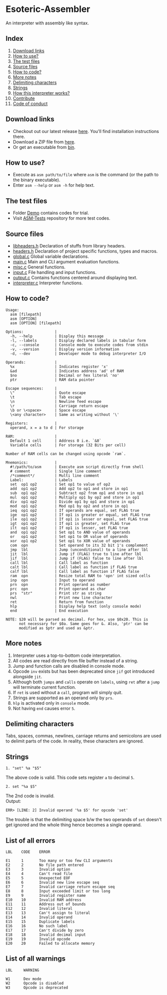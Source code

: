 # Esoteric-Assembler
An interpreter with assembly like syntax.

## Index
1. [Download links](#download-links)
2. [How to use?](#how-to-use)
3. [The test files](#the-test-files)
4. [Source files](#source-files)
5. [How to code?](#how-to-code)
6. [More notes](#more-notes)
7. [Delimiting characters](#delimiting-characters)
8. [Strings](#strings)
9. [How this interpreter works?](https://github.com/OogleGlu/Esoteric-Assembler/blob/main/docs/WORKING.md)
10. [Contribute](https://github.com/OogleGlu/Esoteric-Assembler/blob/main/docs/CONTRIBUTING.md)
11. [Code of conduct](https://github.com/OogleGlu/Esoteric-Assembler/blob/main/docs/CODE_OF_CONDUCT.md)

## Download links
- Checkout out our latest release [here](https://github.com/OogleGlu/Esoteric-Assembler/releases/tag/v2021.3.30). You'll find installation instructions there.
- Download a ZIP file from [here](https://github.com/OogleGlu/Esoteric-Assembler/archive/main.zip).
- Or get an executable from [bin](https://github.com/OogleGlu/Esoteric-Assembler/tree/main/bin).

## How to use?
- Execute as `asm path/to/file` where `asm` is the command (or the path to the binary executable).
- Enter `asm --help` or `asm -h` for help text.

## The test files
- Folder [Demo](https://github.com/OogleGlu/Esoteric-Assembler/tree/main/Demo) contains codes for trial.
- Visit [ASM-Tests](https://github.com/OogleGlu/ASM-Tests) repository for more test codes.

## Source files
- [libheaders.h](https://github.com/OogleGlu/Esoteric-Assembler/blob/main/src/headers/libheaders.h) Declaration of stuffs from library headers.
- [headers.h](https://github.com/OogleGlu/Esoteric-Assembler/blob/main/src/headers/headers.h) Declaration of project specific functions, types and macros.
- [global.c](https://github.com/OogleGlu/Esoteric-Assembler/blob/main/src/global.c) Global variable declarations.
- [main.c](https://github.com/OogleGlu/Esoteric-Assembler/blob/main/src/main.c) Main and CLI argument evaluation functions.
- [misc.c](https://github.com/OogleGlu/Esoteric-Assembler/blob/main/src/misc.c) General functions.
- [input.c](https://github.com/OogleGlu/Esoteric-Assembler/blob/main/src/input.c) File handling and input functions.
- [output.c](https://github.com/OogleGlu/Esoteric-Assembler/blob/main/src/output.c) Contains functions centered around displaying text.
- [interpreter.c](https://github.com/OogleGlu/Esoteric-Assembler/blob/main/src/interpreter.c) Interpreter functions.

## How to code?
```
Usage:
  asm [filepath]
  asm [OPTION]
  asm [OPTION] [filepath]

Options:              |
  -h, --help          | Display this message
  -l, --labels        | Display declared labels in tabular form
  -c, --console       | Console mode to execute codes from stdin
  -v, --version       | Display version information
  -d, --dev           | Developer mode to debug interpreter I/O

Operands:             | 
  %x                  | Indicates register 'x'
  &ad                 | Indicates address 'ad' of RAM
  $no                 | Decimal or hex literal 'no'
  ptr                 | RAM data pointer

Escape sequences:     | 
  \"                  | Quote escape
  \t                  | Tab escape
  \n                  | Newline feed escape
  \r                  | Carriage return escape
  \b or \<space>      | Space escape
  \<any character>    | Same as writing without '\'

Registers:            | 
  operand, x = a to d | For storage

RAM:                  | 
  Default 1 cell      | Address 0 i.e. `&0`
  Variable cells      | For storage (32 Bits per cell)

Number of RAM cells can be changed using opcode `ram`.

Mnemonics:            | 
  #!/path/to/asm      | Execute asm script directly from shell
  # comment           | Single line comment
  /*comment*/         | Multi line comment
  Label:              | Labels
  set  op1 op2        | Set op1 to value of op2
  add  op1 op2        | Add op2 to op1 and store in op1
  sub  op1 op2        | Subtract op2 from op1 and store in op1
  mul  op1 op2        | Multiply op1 by op2 and store in op1
  div  op1 op2        | Divide op1 by op1 and store in op1
  mod  op1 op2        | Mod op1 by op2 and store in op1
  ieq  op1 op2        | If operands are equal, set FLAG true
  ige  op1 op2        | If op1 is greater or equal, set FLAG true
  ile  op1 op2        | If op1 is lesser or equal, set FLAG true
  igt  op1 op2        | If op1 is greater, set FLAG true
  ilt  op1 op2        | If op1 is lesser, set FLAG true
  and  op1 op2        | Set op1 to AND value of operands
  or   op1 op2        | Set op1 to OR value of operands
  xor  op1 op2        | Set op1 to XOR value of operands
  com  opn            | Set operand to its 32 bit 1's complement
  jmp  lbl            | Jump (unconditional) to a line after lbl
  jit  lbl            | Jump if (FLAG) true to line after lbl
  jif  lbl            | Jump if (FLAG) false to line after lbl
  call lbl            | Call label as function
  calt lbl            | Call label as function if FLAG true
  calf lbl            | Call label as function if FLAG false
  ram  opn            | Resize total RAM to 'opn' int sized cells
  inp  opn            | Input to operand
  prn  opn            | Print operand as number
  prc  opn            | Print operand as char
  prs  "str"          | Print str as string
  nwl                 | Print new line character
  ret                 | Return from function
  hlp                 | Display help text (only console mode)
  end                 | End execution

NOTE: $20 will be parsed as decimal. For hex, use $0x20. This is
      not necessary for $0a. Same goes for &. Also, 'ptr' can be
      modified as $ptr and used as &ptr.
```

## More notes
1. Interpreter uses a top-to-bottom code interpretation.
2. All codes are read directly from file buffer instead of a string.
3. Jump and function calls are disabled in console mode.
4. Opcode `inv` exists but has been deprecated since `jif` got introduced alongside `jit`.
5. Although both `jumps` and `calls` operate on `labels`, using `ret` after a `jump` will terminate current function.
6. If `ret` is used without a `call`, program will simply quit.
7. Strings are supported as an operand only by `prs`.
6. `hlp` is activated only in `console` mode.
7. Not having `end` causes error `5`.

## Delimiting characters
Tabs, spaces, commas, newlines, carriage returns and 
semicolons are used to delimit parts of the code. In 
reality, these characters are ignored.

## Strings
```
1. "set" %a "$5"
```
The above code is valid. This code sets register `a` to decimal `5`.
<br>
```
2. set "%a $5"
```
The 2nd code is invalid.<br>
Output:
```
ERR> [LINE: 2] Invalid operand '%a $5' for opcode 'set'
```
The trouble is that the delimiting space b/w the two 
operands of `set` doesn't get ignored and the whole 
thing hence becomes a single operand.

## List of all errors
```
LBL    CODE    ERROR

E1     1       Too many or too few CLI arguments
E2     2       No file path entered
E3     3       Invalid option
E4     4       Can't read file
E5     5       Unexpected EOF
E6     6       Invalid new line escape seq
E7     7       Invalid carriage return escape seq
E8     8       Input exceeded limit or too long
E9     9       Invalid register name
E10    10      Invalid RAM address
E11    11      Address out of bounds
E12    12      Invalid literal
E13    13      Can't assign to literal
E14    14      Invalid operand
E15    15      Duplicate labels
E16    16      No such label
E17    17      Can't divide by zero
E18    18      Invalid decimal input
E19    19      Invalid opcode
E20    20      Failed to allocate memory
```

## List of all warnings
``` 
LBL     WARNING

W1      Dev mode
W2      Opcode is disabled
W3      Opcode is deprecated

```
